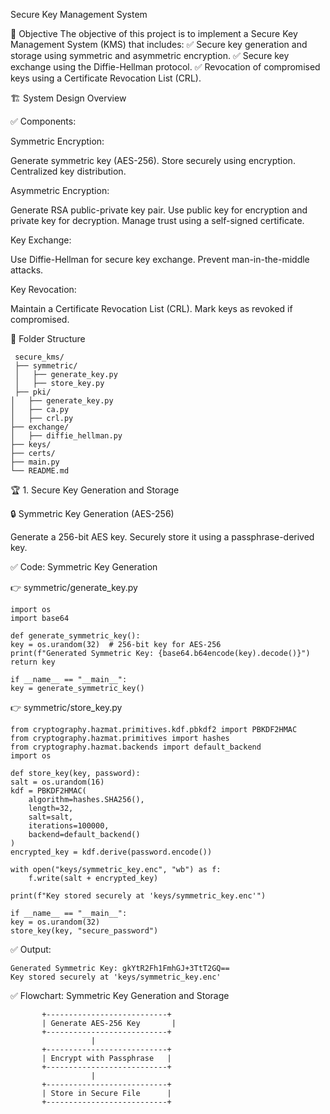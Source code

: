 Secure Key Management System


🎯 Objective
The objective of this project is to implement a Secure Key Management System (KMS) that includes:
✅ Secure key generation and storage using symmetric and asymmetric encryption.
✅ Secure key exchange using the Diffie-Hellman protocol.
✅ Revocation of compromised keys using a Certificate Revocation List (CRL).

🏗️ System Design Overview

✅ Components:

Symmetric Encryption:

Generate symmetric key (AES-256).
Store securely using encryption.
Centralized key distribution.

Asymmetric Encryption:

Generate RSA public-private key pair.
Use public key for encryption and private key for decryption.
Manage trust using a self-signed certificate.

Key Exchange:

Use Diffie-Hellman for secure key exchange.
Prevent man-in-the-middle attacks.

Key Revocation:

Maintain a Certificate Revocation List (CRL).
Mark keys as revoked if compromised.

📂 Folder Structure

     secure_kms/
     ├── symmetric/
     │   ├── generate_key.py
     │   ├── store_key.py
     ├── pki/
    │   ├── generate_key.py
    │   ├── ca.py
    │   ├── crl.py
    ├── exchange/
    │   ├── diffie_hellman.py
    ├── keys/
    ├── certs/
    ├── main.py
    └── README.md

🏆 1. Secure Key Generation and Storage

🔒 Symmetric Key Generation (AES-256)

Generate a 256-bit AES key.
Securely store it using a passphrase-derived key.

✅ Code: Symmetric Key Generation

👉 symmetric/generate_key.py


    import os
    import base64

    def generate_symmetric_key():
    key = os.urandom(32)  # 256-bit key for AES-256
    print(f"Generated Symmetric Key: {base64.b64encode(key).decode()}")
    return key

    if __name__ == "__main__":
    key = generate_symmetric_key()

👉 symmetric/store_key.py

 
    from cryptography.hazmat.primitives.kdf.pbkdf2 import PBKDF2HMAC
    from cryptography.hazmat.primitives import hashes
    from cryptography.hazmat.backends import default_backend
    import os

    def store_key(key, password):
    salt = os.urandom(16)
    kdf = PBKDF2HMAC(
        algorithm=hashes.SHA256(),
        length=32,
        salt=salt,
        iterations=100000,
        backend=default_backend()
    )
    encrypted_key = kdf.derive(password.encode())
    
    with open("keys/symmetric_key.enc", "wb") as f:
        f.write(salt + encrypted_key)
    
    print(f"Key stored securely at 'keys/symmetric_key.enc'")

    if __name__ == "__main__":
    key = os.urandom(32)
    store_key(key, "secure_password")


✅ Output:

    Generated Symmetric Key: gkYtR2Fh1FmhGJ+3TtT2GQ==
    Key stored securely at 'keys/symmetric_key.enc'
  
  ✅ Flowchart: Symmetric Key Generation and Storage

           +---------------------------+
           | Generate AES-256 Key       |
           +---------------------------+
                      |
           +---------------------------+
           | Encrypt with Passphrase   |
           +---------------------------+
                      |
           +---------------------------+
           | Store in Secure File      |
           +---------------------------+
